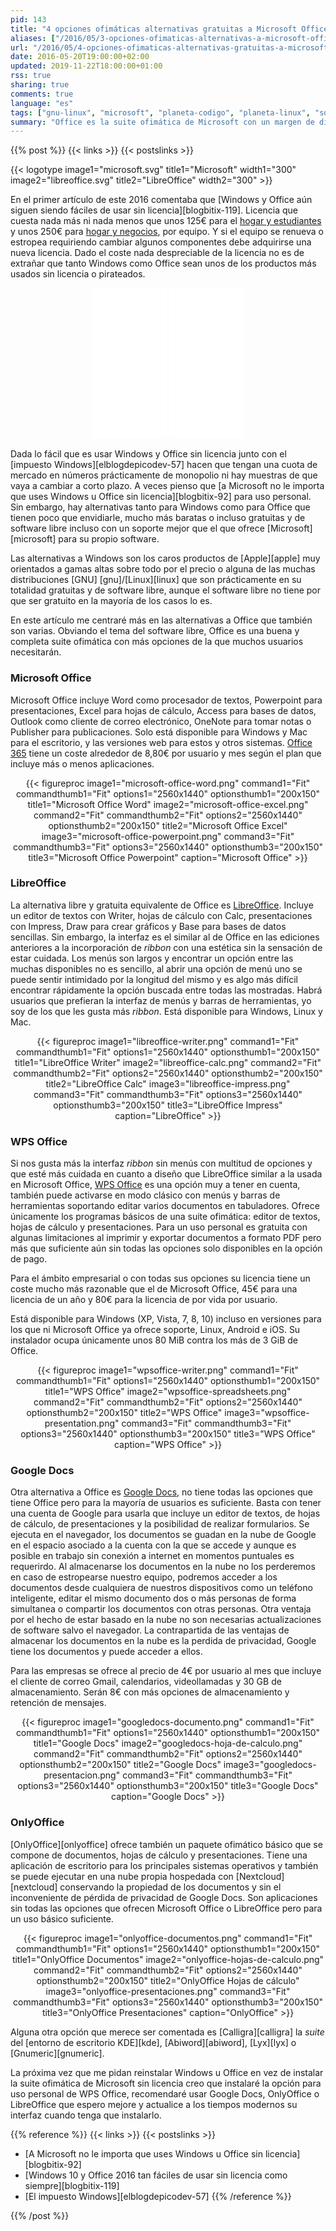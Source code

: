 ```yaml
---
pid: 143
title: "4 opciones ofimáticas alternativas gratuitas a Microsoft Office"
aliases: ["/2016/05/3-opciones-ofimaticas-alternativas-a-microsoft-office/"]
url: "/2016/05/4-opciones-ofimaticas-alternativas-gratuitas-a-microsoft-office/"
date: 2016-05-20T19:00:00+02:00
updated: 2019-11-22T18:00:00+01:00
rss: true
sharing: true
comments: true
language: "es"
tags: ["gnu-linux", "microsoft", "planeta-codigo", "planeta-linux", "software", "software-libre"]
summary: "Office es la suite ofimática de Microsoft con un margen de diferencia en la cuota de uso muy amplio sobre la siguiente opción en los sistemas con Windows. Es muy completa que incluye más funciones incluso que la mayoría de usuarios conoce o necesita pero también es una opción más cara que otras alternativas que incluso llegan a ser gratuitas sin tener nada que envidiarle para la mayoría de usuarios y casos de uso."
---
```


{{% post %}}
{{< links >}}
{{< postslinks >}}

{{< logotype image1="microsoft.svg" title1="Microsoft" width1="300" image2="libreoffice.svg" title2="LibreOffice" width2="300" >}}

En el primer artículo de este 2016 comentaba que [Windows y Office aún siguen siendo fáciles de usar sin licencia][blogbitix-119]. Licencia que cuesta nada más ni nada menos que unos 125€ para el [hogar y estudiantes](https://amzn.to/2bg4CR2) y unos 250€ para [hogar y negocios](https://amzn.to/2bNf5Bx), por equipo. Y si el equipo se renueva o estropea requiriendo cambiar algunos componentes debe adquirirse una nueva licencia. Dado el coste nada despreciable de la licencia no es de extrañar que tanto Windows como Office sean unos de los productos más usados sin licencia o pirateados.

<div class="media-amazon" style="text-align: center;">
    <iframe style="width:120px;height:240px;" marginwidth="0" marginheight="0" scrolling="no" frameborder="0" src="//rcm-eu.amazon-adsystem.com/e/cm?lt1=_blank&bc1=000000&IS2=1&bg1=FFFFFF&fc1=000000&lc1=0000FF&t=blobit-21&o=30&p=8&l=as4&m=amazon&f=ifr&ref=as_ss_li_til&asins=B00HC6QQQM&linkId=762b16ff0b7f340317343dc4a24097ab&internal=1"></iframe>
    <iframe style="width:120px;height:240px;" marginwidth="0" marginheight="0" scrolling="no" frameborder="0" src="//rcm-eu.amazon-adsystem.com/e/cm?lt1=_blank&bc1=000000&IS2=1&bg1=FFFFFF&fc1=000000&lc1=0000FF&t=blobit-21&o=30&p=8&l=as4&m=amazon&f=ifr&ref=as_ss_li_til&asins=B01FNRXAZG&linkId=1f45d19184a5ea936b680670062a7fad&internal=1"></iframe>
</div>

Dada lo fácil que es usar Windows y Office sin licencia junto con el [impuesto Windows][elblogdepicodev-57] hacen que tengan una cuota de mercado en números prácticamente de monopolio ni hay muestras de que vaya a cambiar a corto plazo. A veces pienso que [a Microsoft no le importa que uses Windows u Office sin licencia][blogbitix-92] para uso personal. Sin embargo, hay alternativas tanto para Windows como para Office que tienen poco que envidiarle, mucho más baratas o incluso gratuitas y de software libre incluso con un soporte mejor que el que ofrece [Microsoft][microsoft] para su propio software.

Las alternativas a Windows son los caros productos de [Apple][apple] muy orientados a gamas altas sobre todo por el precio o alguna de las muchas distribuciones [GNU]
[gnu]/[Linux][linux] que son prácticamente en su totalidad gratuitas y de software libre, aunque el software libre no tiene por que ser gratuito en la mayoría de los casos lo es.

En este artículo me centraré más en las alternativas a Office que también son varias. Obviando el tema del software libre, Office es una buena y completa suite ofimática con más opciones de la que muchos usuarios necesitarán.

### Microsoft Office

Microsoft Office incluye Word como procesador de textos, Powerpoint para presentaciones, Excel para hojas de cálculo, Access para bases de datos, Outlook como cliente de correo electrónico, OneNote para tomar notas o Publisher para publicaciones. Solo está disponible para Windows y Mac para el escritorio, y las versiones web para estos y otros sistemas. [Office 365](https://products.office.com/es-es/) tiene un coste alrededor de 8,80€ por usuario y mes según el plan que incluye más o menos aplicaciones.

<div class="media" style="text-align: center;">
    {{< figureproc
        image1="microsoft-office-word.png" command1="Fit" commandthumb1="Fit" options1="2560x1440" optionsthumb1="200x150" title1="Microsoft Office Word"
        image2="microsoft-office-excel.png" command2="Fit" commandthumb2="Fit" options2="2560x1440" optionsthumb2="200x150" title2="Microsoft Office Excel"
        image3="microsoft-office-powerpoint.png" command3="Fit" commandthumb3="Fit" options3="2560x1440" optionsthumb3="200x150" title3="Microsoft Office Powerpoint"
        caption="Microsoft Office" >}}
</div>

### LibreOffice

La alternativa libre y gratuita equivalente de Office es [LibreOffice](https://es.libreoffice.org/). Incluye un editor de textos con Writer, hojas de cálculo con Calc, presentaciones con Impress, Draw para crear gráficos y Base para bases de datos sencillas. Sin embargo, la interfaz es el similar al de Office en las ediciones anteriores a la incorporación de _ribbon_ con una estética sin la sensación de estar cuidada. Los menús son largos y encontrar un opción entre las muchas disponibles no es sencillo, al abrir una opción de menú uno se puede sentir intimidado por la longitud del mismo y es algo más difícil encontrar rápidamente la opción buscada entre todas las mostradas. Habrá usuarios que prefieran la interfaz de menús y barras de herramientas, yo soy de los que les gusta más _ribbon_. Está disponible para Windows, Linux y Mac.

<div class="media" style="text-align: center;">
    {{< figureproc
        image1="libreoffice-writer.png" command1="Fit" commandthumb1="Fit" options1="2560x1440" optionsthumb1="200x150" title1="LibreOffice Writer"
        image2="libreoffice-calc.png" command2="Fit" commandthumb2="Fit" options2="2560x1440" optionsthumb2="200x150" title2="LibreOffice Calc"
        image3="libreoffice-impress.png" command3="Fit" commandthumb3="Fit" options3="2560x1440" optionsthumb3="200x150" title3="LibreOffice Impress"
        caption="LibreOffice" >}}
</div>

### WPS Office

Si nos gusta más la interfaz _ribbon_ sin menús con multitud de opciones y que esté más cuidada en cuanto a diseño que LibreOffice similar a la usada en Microsoft Office, [WPS Office](https://www.wps.com/?lang=es) es una opción muy a tener en cuenta, también puede activarse en modo clásico con menús y barras de herramientas soportando editar varios documentos en tabuladores. Ofrece únicamente los programas básicos de una suite ofimática: editor de textos, hojas de cálculo y presentaciones. Para un uso personal es gratuita con algunas limitaciones al imprimir y exportar documentos a formato PDF pero más que suficiente aún sin todas las opciones solo disponibles en la opción de pago.

Para el ámbito empresarial o con todas sus opciones su licencia tiene un coste mucho más razonable que el de Microsoft Office, 45€ para una licencia de un año y 80€ para la licencia de por vida por usuario.

Está disponible para Windows (XP, Vista, 7, 8, 10) incluso en versiones para los que ni Microsoft Office ya ofrece soporte, Linux, Android e iOS. Su instalador ocupa únicamente unos 80 MiB contra los más de 3 GiB de Office.

<div class="media" style="text-align: center;">
    {{< figureproc
        image1="wpsoffice-writer.png" command1="Fit" commandthumb1="Fit" options1="2560x1440" optionsthumb1="200x150" title1="WPS Office"
        image2="wpsoffice-spreadsheets.png" command2="Fit" commandthumb2="Fit" options2="2560x1440" optionsthumb2="200x150" title2="WPS Office"
        image3="wpsoffice-presentation.png" command3="Fit" commandthumb3="Fit" options3="2560x1440" optionsthumb3="200x150" title3="WPS Office"
        caption="WPS Office" >}}
</div>

### Google Docs

Otra alternativa a Office es [Google Docs](https://www.google.es/intl/es/docs/about/), no tiene todas las opciones que tiene Office pero para la mayoría de usuarios es suficiente. Basta con tener una cuenta de Google para usarla que incluye un editor de textos, de hojas de cálculo, de presentaciones y la posibilidad de realizar formularios. Se ejecuta en el navegador, los documentos se guadan en la nube de Google en el espacio asociado a la cuenta con la que se accede y aunque es posible en trabajo sin conexión a internet en momentos puntuales es requerirdo. Al almacenarse los documentos en la nube no los perderemos en caso de estropearse nuestro equipo, podremos acceder a los documentos desde cualquiera de nuestros dispositivos como un teléfono inteligente, editar el mismo documento dos o más personas de forma simultanea o compartir los documentos con otras personas. Otra ventaja por el hecho de estar basado en la nube no son necesarias actualizaciones de software salvo el navegador. La contrapartida de las ventajas de almacenar los documentos en la nube es la perdida de privacidad, Google tiene los documentos y puede acceder a ellos.

Para las empresas se ofrece al precio de 4€ por usuario al mes que incluye el cliente de correo Gmail, calendarios, videollamadas y 30 GB de almacenamiento. Serán 8€ con más opciones de almacenamiento y retención de mensajes.

<div class="media" style="text-align: center;">
    {{< figureproc
        image1="googledocs-documento.png" command1="Fit" commandthumb1="Fit" options1="2560x1440" optionsthumb1="200x150" title1="Google Docs"
        image2="googledocs-hoja-de-calculo.png" command2="Fit" commandthumb2="Fit" options2="2560x1440" optionsthumb2="200x150" title2="Google Docs"
        image3="googledocs-presentacion.png" command3="Fit" commandthumb3="Fit" options3="2560x1440" optionsthumb3="200x150" title3="Google Docs"
        caption="Google Docs" >}}
</div>

### OnlyOffice

[OnlyOffice][onlyoffice] ofrece también un paquete ofimático básico que se compone de documentos, hojas de cálculo y presentaciones. Tiene una aplicación de escritorio para los principales sistemas operativos y también se puede ejecutar en una nube propia hospedada con [Nextcloud][nextcloud] conservando la propiedad de los documentos y sin el inconveniente de pérdida de privacidad de Google Docs. Son aplicaciones sin todas las opciones que ofrecen Microsoft Office o LibreOffice pero para un uso básico suficiente.

<div class="media" style="text-align: center;">
    {{< figureproc
        image1="onlyoffice-documentos.png" command1="Fit" commandthumb1="Fit" options1="2560x1440" optionsthumb1="200x150" title1="OnlyOffice Documentos"
        image2="onlyoffice-hojas-de-calculo.png" command2="Fit" commandthumb2="Fit" options2="2560x1440" optionsthumb2="200x150" title2="OnlyOffice Hojas de cálculo"
        image3="onlyoffice-presentaciones.png" command3="Fit" commandthumb3="Fit" options3="2560x1440" optionsthumb3="200x150" title3="OnlyOffice Presentaciones"
        caption="OnlyOffice" >}}
</div>

Alguna otra opción que merece ser comentada es [Calligra][calligra] la _suite_ del [entorno de escritorio KDE][kde], [Abiword][abiword], [Lyx][lyx] o [Gnumeric][gnumeric].

La próxima vez que me pidan reinstalar Windows u Office en vez de instalar la suite ofimática de Microsoft sin licencia creo que instalaré la opción para uso personal de WPS Office, recomendaré usar Google Docs, OnlyOffice o LibreOffice que espero mejore y actualice a los tiempos modernos su interfaz cuando tenga que instalarlo.

{{% reference %}}
{{< links >}}
{{< postslinks >}}
* [A Microsoft no le importa que uses Windows u Office sin licencia][blogbitix-92]
* [Windows 10 y Office 2016 tan fáciles de usar sin licencia como siempre][blogbitix-119]
* [El impuesto Windows][elblogdepicodev-57]
{{% /reference %}}

{{% /post %}}
